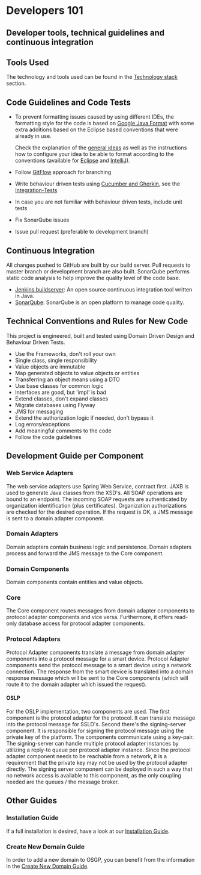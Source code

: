 <!--
SPDX-FileCopyrightText: Contributors to the GXF project

SPDX-License-Identifier: Apache-2.0
-->

# Developers 101

## Developer tools, technical guidelines and continuous integration

## Tools Used

The technology and tools used can be found in the [Technology stack](../architecture/technicaloverview/technologystack.md) section.

## Code Guidelines and Code Tests

* To prevent formatting issues caused by using different IDEs, the formatting style for the code is based on [Google Java Format](https://github.com/google/google-java-format) with some extra additions based on the Eclipse based conventions that were already in use.

  Check the explanation of the [general ideas](https://github.com/OSGP/Config/tree/development/code-format-settings) as well as the instructions how to configure your idea to be able to format according to the conventions \(available for [Eclipse](https://github.com/OSGP/Config/tree/development/code-format-settings/eclipse) and [IntelliJ](https://github.com/OSGP/Config/tree/development/code-format-settings/intellij)\).

* Follow [GitFlow](http://nvie.com/posts/a-successful-git-branching-model/) approach for branching
* Write behaviour driven tests using [Cucumber and Gherkin](https://cucumber.io), see the [Integration-Tests](https://github.com/OSGP/open-smart-grid-platform/tree/development/integration-tests)
* In case you are not familiar with behaviour driven tests, include unit tests
* Fix SonarQube issues
* Issue pull request \(preferable to development branch\)

## Continuous Integration

All changes pushed to GitHub are built by our build server. Pull requests to master branch or development branch are also built. SonarQube performs static code analysis to help improve the quality level of the code base.

* [Jenkins buildserver](http://ci.opensmartgridplatform.org): An open source continuous integration tool written in Java.
* [SonarQube](http://ci.opensmartgridplatform.org/sonarqube): SonarQube is an open platform to manage code quality.

## Technical Conventions and Rules for New Code

This project is engineered, built and tested using Domain Driven Design and Behaviour Driven Tests.

* Use the Frameworks, don't roll your own
* Single class, single responsibility
* Value objects are immutable
* Map generated objects to value objects or entities
* Transferring an object means using a DTO
* Use base classes for common logic
* Interfaces are good, but 'impl' is bad
* Extend classes, don't expand classes
* Migrate databases using Flyway
* JMS for messaging
* Extend the authorization logic if needed, don't bypass it
* Log errors/exceptions
* Add meaningful comments to the code
* Follow the code guidelines

## Development Guide per Component

### Web Service Adapters

The web service adapters use Spring Web Service, contract first. JAXB is used to generate Java classes from the XSD's. All SOAP operations are bound to an endpoint. The incoming SOAP requests are authenticated by organization identification \(plus certificates\). Organization authorizations are checked for the desired operation. If the request is OK, a JMS message is sent to a domain adapter component.

### Domain Adapters

Domain adapters contain business logic and persistence. Domain adapters process and forward the JMS message to the Core component.

### Domain Components

Domain components contain entities and value objects.

### Core

The Core component routes messages from domain adapter components to protocol adapter components and vice versa. Furthermore, it offers read-only database access for protocol adapter components.

### Protocol Adapters

Protocol Adapter components translate a message from domain adapter components into a protocol message for a smart device. Protocol Adapter components send the protocol message to a smart device using a network connection. The response from the smart device is translated into a domain response message which will be sent to the Core components \(which will route it to the domain adapter which issued the request\).

#### OSLP

For the OSLP implementation, two components are used. The first component is the protocol adapter for the protocol. It can translate message into the protocol message for SSLD's. Second there's the signing-server component. It is responsible for signing the protocol message using the private key of the platform. The components communicate using a key-pair. The signing-server can handle multiple protocol adapter instances by utilizing a reply-to queue per protocol adapter instance. Since the protocol adapter component needs to be reachable from a network, it is a requirement that the private key may not be used by the protocol adapter directly. The signing server component can be deployed in such a way that no network access is available to this component, as the only coupling needed are the queues / the message broker.

## Other Guides

### Installation Guide

If a full installation is desired, have a look at our [Installation Guide](../userguide/installationguide).

### Create New Domain Guide

In order to add a new domain to OSGP, you can benefit from the information in the [Create New Domain Guide](../domains/createnewdomain.md).

